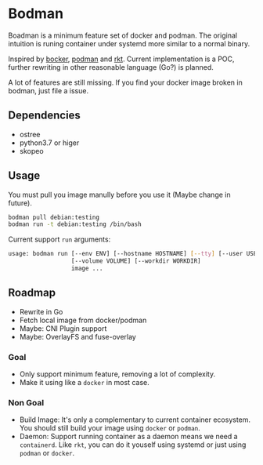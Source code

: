 # Bodman

Boadman is a minimum feature set of docker and podman. The original intuition is runing container under systemd more similar to a normal binary.

Inspired by [bocker](https://github.com/p8952/bocker/blob/master/bocker), [podman](https://podman.io) and [rkt](https://github.com/rkt/rkt). Current implementation is a POC, further rewriting in other reasonable language (Go?) is planned.

A lot of features are still missing. If you find your docker image broken in bodman, just file a issue.

## Dependencies

- ostree
- python3.7 or higer
- skopeo

## Usage

You must pull you image manully before you use it (Maybe change in future).
```bash
bodman pull debian:testing
bodman run -t debian:testing /bin/bash
```

Current support `run` arguments:
```bash
usage: bodman run [--env ENV] [--hostname HOSTNAME] [--tty] [--user USER]
                  [--volume VOLUME] [--workdir WORKDIR]
                  image ...
```

## Roadmap

- Rewrite in Go
- Fetch local image from docker/podman
- Maybe: CNI Plugin support
- Maybe: OverlayFS and fuse-overlay

### Goal

- Only support minimum feature, removing a lot of complexity.
- Make it using like a `docker` in most case.

### Non Goal

- Build Image: It's only a complementary to current container ecosystem. You should still build your image using `docker` or `podman`.
- Daemon: Support running container as a daemon means we need a `containerd`. Like `rkt`, you can do it youself using systemd or just using `podman` or `docker`.